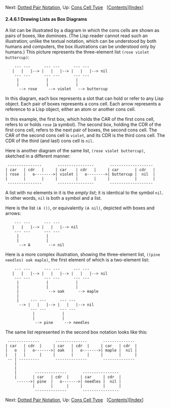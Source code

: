 <!-- This is the GNU Emacs Lisp Reference Manual
corresponding to Emacs version 27.2.

Copyright (C) 1990-1996, 1998-2021 Free Software Foundation,
Inc.

Permission is granted to copy, distribute and/or modify this document
under the terms of the GNU Free Documentation License, Version 1.3 or
any later version published by the Free Software Foundation; with the
Invariant Sections being "GNU General Public License," with the
Front-Cover Texts being "A GNU Manual," and with the Back-Cover
Texts as in (a) below.  A copy of the license is included in the
section entitled "GNU Free Documentation License."

(a) The FSF's Back-Cover Text is: "You have the freedom to copy and
modify this GNU manual.  Buying copies from the FSF supports it in
developing GNU and promoting software freedom." -->

<!-- Created by GNU Texinfo 6.7, http://www.gnu.org/software/texinfo/ -->

Next: [Dotted Pair Notation](Dotted-Pair-Notation.html), Up: [Cons Cell Type](Cons-Cell-Type.html)   \[[Contents](index.html#SEC_Contents "Table of contents")]\[[Index](Index.html "Index")]

#### 2.4.6.1 Drawing Lists as Box Diagrams

A list can be illustrated by a diagram in which the cons cells are shown as pairs of boxes, like dominoes. (The Lisp reader cannot read such an illustration; unlike the textual notation, which can be understood by both humans and computers, the box illustrations can be understood only by humans.) This picture represents the three-element list `(rose violet buttercup)`:

        --- ---      --- ---      --- ---
       |   |   |--> |   |   |--> |   |   |--> nil
        --- ---      --- ---      --- ---
         |            |            |
         |            |            |
          --> rose     --> violet   --> buttercup

In this diagram, each box represents a slot that can hold or refer to any Lisp object. Each pair of boxes represents a cons cell. Each arrow represents a reference to a Lisp object, either an atom or another cons cell.

In this example, the first box, which holds the CAR of the first cons cell, refers to or holds `rose` (a symbol). The second box, holding the CDR of the first cons cell, refers to the next pair of boxes, the second cons cell. The CAR of the second cons cell is `violet`, and its CDR is the third cons cell. The CDR of the third (and last) cons cell is `nil`.

Here is another diagram of the same list, `(rose violet buttercup)`, sketched in a different manner:

     ---------------       ----------------       -------------------
    | car   | cdr   |     | car    | cdr   |     | car       | cdr   |
    | rose  |   o-------->| violet |   o-------->| buttercup |  nil  |
    |       |       |     |        |       |     |           |       |
     ---------------       ----------------       -------------------

A list with no elements in it is the *empty list*; it is identical to the symbol `nil`. In other words, `nil` is both a symbol and a list.

Here is the list `(A ())`, or equivalently `(A nil)`, depicted with boxes and arrows:

        --- ---      --- ---
       |   |   |--> |   |   |--> nil
        --- ---      --- ---
         |            |
         |            |
          --> A        --> nil

Here is a more complex illustration, showing the three-element list, `((pine needles) oak maple)`, the first element of which is a two-element list:

        --- ---      --- ---      --- ---
       |   |   |--> |   |   |--> |   |   |--> nil
        --- ---      --- ---      --- ---
         |            |            |
         |            |            |
         |             --> oak      --> maple
         |
         |     --- ---      --- ---
          --> |   |   |--> |   |   |--> nil
               --- ---      --- ---
                |            |
                |            |
                 --> pine     --> needles

The same list represented in the second box notation looks like this:

     --------------       --------------       --------------
    | car   | cdr  |     | car   | cdr  |     | car   | cdr  |
    |   o   |   o------->| oak   |   o------->| maple |  nil |
    |   |   |      |     |       |      |     |       |      |
     -- | ---------       --------------       --------------
        |
        |
        |        --------------       ----------------
        |       | car   | cdr  |     | car     | cdr  |
         ------>| pine  |   o------->| needles |  nil |
                |       |      |     |         |      |
                 --------------       ----------------

Next: [Dotted Pair Notation](Dotted-Pair-Notation.html), Up: [Cons Cell Type](Cons-Cell-Type.html)   \[[Contents](index.html#SEC_Contents "Table of contents")]\[[Index](Index.html "Index")]
